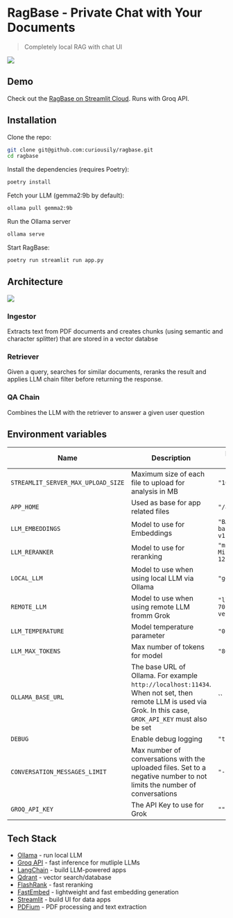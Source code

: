 # RagBase - Private Chat with Your Documents

> Completely local RAG with chat UI

<a href="https://www.mlexpert.io/bootcamp" target="_blank">
  <img src="https://raw.githubusercontent.com/curiousily/ragbase/master/.github/ui.png">
</a>

## Demo

Check out the [RagBase on Streamlit Cloud](https://ragbase.streamlit.app/). Runs with Groq API.

## Installation

Clone the repo:

```sh
git clone git@github.com:curiousily/ragbase.git
cd ragbase
```

Install the dependencies (requires Poetry):

```sh
poetry install
```

Fetch your LLM (gemma2:9b by default):

```sh
ollama pull gemma2:9b
```

Run the Ollama server

```sh
ollama serve
```

Start RagBase:

```sh
poetry run streamlit run app.py
```

## Architecture

<a href="https://www.mlexpert.io/bootcamp" target="_blank">
  <img src="https://raw.githubusercontent.com/curiousily/ragbase/master/.github/architecture.png">
</a>

### Ingestor

Extracts text from PDF documents and creates chunks (using semantic and character splitter) that are stored in a vector databse

### Retriever

Given a query, searches for similar documents, reranks the result and applies LLM chain filter before returning the response.

### QA Chain

Combines the LLM with the retriever to answer a given user question

## Environment variables
| Name | Description | Default value |
| ---- |------------ | --------------|
| `STREAMLIT_SERVER_MAX_UPLOAD_SIZE` | Maximum size of each file to upload for analysis in MB | `"10"` |
| `APP_HOME` | Used as base for app related files | `"/app"` |
| `LLM_EMBEDDINGS` | Model to use for Embeddings | `"BAAI/bge-base-en-v1.5"` |
| `LLM_RERANKER` | Model to use for reranking | `"ms-marco-MiniLM-L-12-v2"` |
| `LOCAL_LLM` | Model to use when using local LLM via Ollama | `"gemma2:9b"` |
| `REMOTE_LLM` | Model to use when using remote LLM fromm Grok | `"llama-3.1-70b-versatile"` |
| `LLM_TEMPERATURE` | Model temperature parameter | `"0.0"` |
| `LLM_MAX_TOKENS` | Max number of tokens for model | `"8000"` |
| `OLLAMA_BASE_URL` | The base URL of Ollama. For example `http://localhost:11434`. When not set, then remote LLM is used via Grok. In this case, `GROK_API_KEY` must also be set | `` |
| `DEBUG` | Enable debug logging | `"true"` |
| `CONVERSATION_MESSAGES_LIMIT` | Max number of conversations with the uploaded files. Set to a negative number to not limits the number of conversations | `"-1"` |
| `GROQ_API_KEY` | The API Key to use for Grok | `""` |

## Tech Stack

- [Ollama](https://ollama.com/) - run local LLM
- [Groq API](https://groq.com/) - fast inference for mutliple LLMs
- [LangChain](https://www.langchain.com/) - build LLM-powered apps
- [Qdrant](https://qdrant.tech/) - vector search/database
- [FlashRank](https://github.com/PrithivirajDamodaran/FlashRank) - fast reranking
- [FastEmbed](https://qdrant.github.io/fastembed/) - lightweight and fast embedding generation
- [Streamlit](https://streamlit.io/) - build UI for data apps
- [PDFium](https://pdfium.googlesource.com/pdfium/) - PDF processing and text extraction
